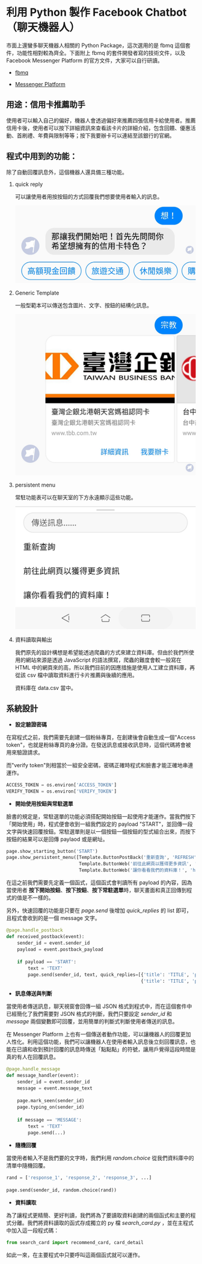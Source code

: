 # 利用 Python 製作 Facebook Chatbot（聊天機器人）

市面上還蠻多聊天機器人相關的 Python Package，這次選用的是 fbmq 這個套件，功能性相對較為齊全。下面附上 fbmq 的套件開發者寫的技術文件，以及 Facebook Messenger Platform 的官方文件，大家可以自行研讀。

+ [fbmq](https://github.com/conbus/fbmq)

+ [Messenger Platform](https://developers.facebook.com/docs/messenger-platform/)

## 用途：信用卡推薦助手

使用者可以輸入自己的偏好，機器人會透過偏好來推薦四張信用卡給使用者。推薦信用卡後，使用者可以按下詳細資訊來查看該卡片的詳細介紹，包含回饋、優惠活動、首刷禮、年費與限制等等；按下我要辦卡可以連結至該銀行的官網。

## 程式中用到的功能：

除了自動回覆訊息外，這個機器人還具備三種功能。

1. quick reply

    可以讓使用者用按按鈕的方式回覆我們想要使用者輸入的訊息。

    ![quick reply](/rmd_img/01.jpg)

2. Generic Template

    一般型範本可以傳送包含圖片、文字、按鈕的結構化訊息。

    ![generic template](/rmd_img/02.jpg)

3. persistent menu

    常駐功能表可以在聊天室的下方永遠顯示這些功能。

    ![persistent menu](/rmd_img/03.jpg)

4. 資料讀取與輸出

    我們原先的設計構想是希望能透過爬蟲的方式來建立資料庫。但由於我們所使用的網站來源是透過 JavaScript 的語法撰寫，爬蟲的難度會較一般寫在 HTML 中的網頁來的高，所以我們目前的因應措施是使用人工建立資料庫，再從該 csv 檔中讀取資料進行卡片推薦與後續的應用。

    資料庫在 data.csv 當中。

## 系統設計

+ **設定驗證密碼**

在寫程式之前，我們需要先創建一個粉絲專頁，在創建後會自動生成一個"Access token"，也就是粉絲專頁的身分證。在發送訊息或接收訊息時，這個代碼將會被用來驗證請求。

而"verify token"則相當於一組安全密碼，密碼正確時程式和臉書才能正確地串連運作。

```python
ACCESS_TOKEN = os.environ['ACCESS_TOKEN']
VERIFY_TOKEN = os.environ['VERIFY_TOKEN']
```

+ **開始使用按鈕與常駐選單**

臉書的規定是，常駐選單的功能必須搭配開始按鈕一起使用才能運作。當我們按下「開始使用」時，程式便會收到一組我們設定的 payload "START"，並回傳一段文字與快速回覆按鈕。常駐選單則是以一個按鈕一個按鈕的型式組合出來，而按下按鈕的結果可以是回傳 paylaod 或是網址。

```python
page.show_starting_button('START')
page.show_persistent_menu([Template.ButtonPostBack('重新查詢', 'REFRESH'),
                           Template.ButtonWeb('前往此網頁以獲得更多資訊', 'https://money101.com.tw'),
                           Template.ButtonWeb('讓你看看我們的資料庫！', 'https://github.com/chrisyang-tw/PBC_Final/blob/master/data.csv')])
```

在這之前我們需要先定義一個函式，這個函式會判讀所有 payload 的內容，因為當使用者 **按下開始按鈕**、**按下按鈕**、**按下常駐選單**時，聊天畫面和真正回傳到程式的值是不一樣的。

另外，快速回覆的功能是只要在 *page.send* 後增加 *quick_replies* 的 list 即可，且程式會收到的是一個 message 文字。

```python
@page.handle_postback
def received_postback(event):
    sender_id = event.sender_id
    payload = event.postback_payload

    if payload == 'START':
        text = 'TEXT'
        page.send(sender_id, text, quick_replies=[{'title': 'TITLE', 'payload': 'PAYLOAD'},
                                                  {'title': 'TITLE', 'payload': 'PAYLOAD'}])
```

+ **訊息傳送與判斷**

當使用者傳送訊息，聊天視窗會回傳一組 JSON 格式到程式中，而在這個套件中已經簡化了我們需要對 JSON 格式的判斷，我們只要設定 *sender_id* 和 *message* 兩個變數即可回覆，並用簡單的判斷式判斷使用者傳送的訊息。

在 Messenger Platform 上也有一個傳送者動作功能，可以讓機器人的回覆更加人性化。利用這個功能，我們可以讓機器人在使用者輸入訊息後立刻回覆訊息，也能在已讀和收到預計回覆的訊息時傳送「點點點」的符號，讓用戶覺得這段時間是真的有人在回覆訊息。

```python
@page.handle_message
def message_handler(event):
    sender_id = event.sender_id
    message = event.message_text

    page.mark_seen(sender_id)
    page.typing_on(sender_id)

    if message == 'MESSAGE':
        text = 'TEXT'
        page.send(...)
```

+ **隨機回覆**

當使用者輸入不是我們要的文字時，我們利用 *random.choice* 從我們資料庫中的清單中隨機回覆。

```python
rand = ['response_1', 'response_2', 'response_3', ...]

page.send(sender_id, random.choice(rand))
```

+ **資料讀取**

為了讓程式更精簡、更好判讀，我們將為了要讀取資料創建的兩個函式和主要的程式分離。我們將資料讀取的函式存成獨立的 py 檔 *search_card.py* ，並在主程式中加入這一段程式碼：

```python
from search_card import recommend_card, card_detail
```

如此一來，在主要程式中只要呼叫這兩個函式就可以運作。